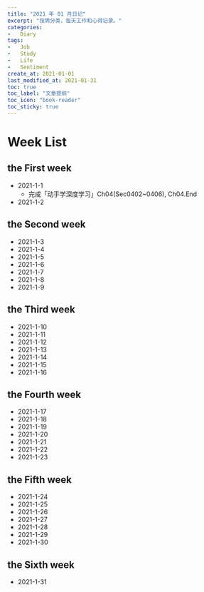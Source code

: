 ```yaml
---
title: "2021 年 01 月日记"
excerpt: "按周分类，每天工作和心得记录。"
categories:
-   Diary
tags:
-   Job
-   Study
-   Life
-   Sentiment
create_at: 2021-01-01
last_modified_at: 2021-01-31
toc: true
toc_label: "文章提纲"
toc_icon: "book-reader"
toc_sticky: true
---
```


# Week List

## the First week

-   2021-1-1
    -   完成「动手学深度学习」Ch04(Sec0402~0406), Ch04.End
-   2021-1-2

## the Second week

-   2021-1-3
-   2021-1-4
-   2021-1-5
-   2021-1-6
-   2021-1-7
-   2021-1-8
-   2021-1-9

## the Third week

-   2021-1-10
-   2021-1-11
-   2021-1-12
-   2021-1-13
-   2021-1-14
-   2021-1-15
-   2021-1-16

## the Fourth week

-   2021-1-17
-   2021-1-18
-   2021-1-19
-   2021-1-20
-   2021-1-21
-   2021-1-22
-   2021-1-23

## the Fifth week

-   2021-1-24
-   2021-1-25
-   2021-1-26
-   2021-1-27
-   2021-1-28
-   2021-1-29
-   2021-1-30

## the Sixth week

-   2021-1-31
